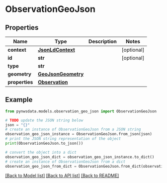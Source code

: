 # ObservationGeoJson


## Properties

Name | Type | Description | Notes
------------ | ------------- | ------------- | -------------
**context** | [**JsonLdContext**](JsonLdContext.md) |  | [optional] 
**id** | **str** |  | [optional] 
**type** | **str** |  | 
**geometry** | [**GeoJsonGeometry**](GeoJsonGeometry.md) |  | 
**properties** | [**Observation**](Observation.md) |  | 

## Example

```python
from pynwsdata.models.observation_geo_json import ObservationGeoJson

# TODO update the JSON string below
json = "{}"
# create an instance of ObservationGeoJson from a JSON string
observation_geo_json_instance = ObservationGeoJson.from_json(json)
# print the JSON string representation of the object
print(ObservationGeoJson.to_json())

# convert the object into a dict
observation_geo_json_dict = observation_geo_json_instance.to_dict()
# create an instance of ObservationGeoJson from a dict
observation_geo_json_from_dict = ObservationGeoJson.from_dict(observation_geo_json_dict)
```
[[Back to Model list]](../README.md#documentation-for-models) [[Back to API list]](../README.md#documentation-for-api-endpoints) [[Back to README]](../README.md)


